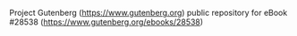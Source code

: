 Project Gutenberg (https://www.gutenberg.org) public repository for eBook #28538 (https://www.gutenberg.org/ebooks/28538)

